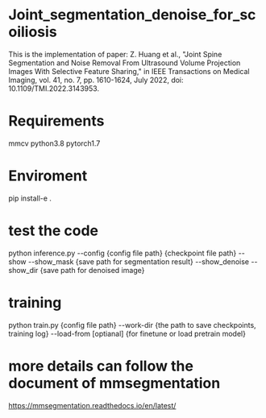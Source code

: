 # Joint_segmentation_denoise_for_scoiliosis
This is the implementation of paper: Z. Huang et al., "Joint Spine Segmentation and Noise Removal From Ultrasound Volume Projection Images With Selective Feature Sharing," in IEEE Transactions on Medical Imaging, vol. 41, no. 7, pp. 1610-1624, July 2022, doi: 10.1109/TMI.2022.3143953.
# Requirements
mmcv python3.8 pytorch1.7
# Enviroment 
pip install-e .
# test the code
python inference.py --config {config file path} {checkpoint file path} --show --show_mask {save path for segmentation result} --show_denoise --show_dir {save path for denoised image}
# training
python train.py {config file path} --work-dir {the path to save checkpoints, training log} --load-from [optianal] {for finetune or load pretrain model}

# more details can follow the document of mmsegmentation
https://mmsegmentation.readthedocs.io/en/latest/
